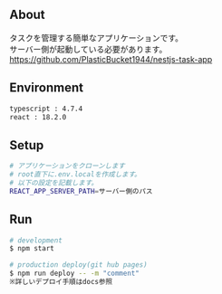 ## About
タスクを管理する簡単なアプリケーションです。  
サーバー側が起動している必要があります。  
https://github.com/PlasticBucket1944/nestjs-task-app

## Environment

```bash
typescript : 4.7.4
react : 18.2.0
```

## Setup

```bash
# アプリケーションをクローンします
# root直下に.env.localを作成します。
# 以下の設定を記載します。
REACT_APP_SERVER_PATH=サーバー側のパス
```

## Run

```bash
# development
$ npm start

# production deploy(git hub pages)
$ npm run deploy -- -m "comment"  
※詳しいデプロイ手順はdocs参照
```
